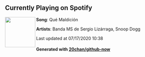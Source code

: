 ## Currently Playing on Spotify

[<img align="left" width="100" src="https://i.scdn.co/image/ab67616d00001e020c7d8f2356c994c328e5d639">](https://open.spotify.com/album/3w8ZmQeTQo1390hdupmxvJ)

**Song**: Qué Maldición

**Artists**: Banda MS de Sergio Lizárraga, Snoop Dogg

Last updated at 07/17/2020 10:38

#### Generated with [20chan/github-now](https://github.com/20chan/github-now)
